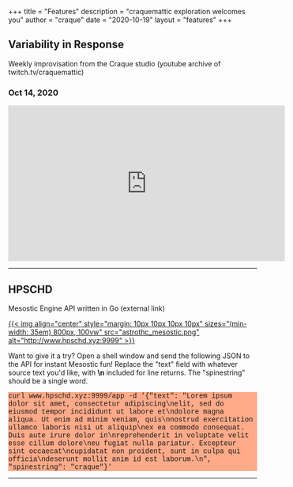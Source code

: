 +++
title = "Features"
description = "craquemattic exploration welcomes you"
author = "craque"
date = "2020-10-19"
layout = "features"
+++

## Variability in Response

Weekly improvisation from the Craque studio (youtube archive of twitch.tv/craquemattic)

### Oct 14, 2020
<iframe width="560" height="315" src="https://www.youtube.com/embed/2VR6vsx2V1c" frameborder="0" allow="accelerometer; autoplay; clipboard-write; encrypted-media; gyroscope; picture-in-picture" allowfullscreen></iframe>

<hr>

## HPSCHD

Mesostic Engine API written in Go (external link)

<a href="http://www.hpschd.xyz:9999">
{{< img align="center" style="margin: 10px 10px 10px 10px" sizes="(min-width: 35em) 800px, 100vw" src="astrothc_mesostic.png" alt="http://www.hpschd.xyz:9999" >}}
</a>

<p>

Want to give it a try? Open a shell window and send the following JSON to the API for instant Mesostic fun! Replace the "text" field with whatever source text you'd like, with <b>\n</b> included for line returns. The "spinestring" should be a single word.

<p>

<style>
pre {
  font-family: Courier;
  background-color:#FFAA88;
  overflow-x: auto;
  white-space: pre-wrap;
  white-space: -moz-pre-wrap;
  white-space: -pre-wrap;
  white-space: -o-pre-wrap;
  word-wrap: break-word;
}
</style>

<pre>curl www.hpschd.xyz:9999/app -d '{"text": "Lorem ipsum dolor sit amet, consectetur adipiscing\nelit, sed do eiusmod tempor incididunt ut labore et\ndolore magna aliqua. Ut enim ad minim veniam, quis\nnostrud exercitation ullamco laboris nisi ut aliquip\nex ea commodo consequat. Duis aute irure dolor in\nreprehenderit in voluptate velit esse cillum dolore\neu fugiat nulla pariatur. Excepteur sint occaecat\ncupidatat non proident, sunt in culpa qui officia\ndeserunt mollit anim id est laborum.\n", "spinestring": "craque"}'</pre>

<hr>
